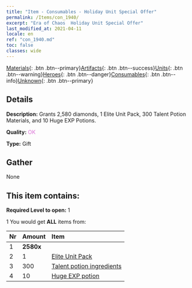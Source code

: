 ```yaml
---
title: "Item - Consumables - Holiday Unit Special Offer"
permalink: /Items/con_1940/
excerpt: "Era of Chaos  Holiday Unit Special Offer"
last_modified_at: 2021-04-11
locale: en
ref: "con_1940.md"
toc: false
classes: wide
---
```

 [Materials](/Items/){: .btn .btn--primary}[Artifacts](/Items/Artifacts/){: .btn .btn--success}[Units](/Items/Units/){: .btn .btn--warning}[Heroes](/Items/Heroes/){: .btn .btn--danger}[Consumables](/Items/Consumables/){: .btn .btn--info}[Unknown](/Items/Unknown/){: .btn .btn--primary}

## Details
 **Description:** Grants 2,580 diamonds, 1 Elite Unit Pack, 300 Talent Potion Materials, and 10 Huge EXP Potions.

 **Quality:** <span style="color: #DA70D6">OK</span>

 **Type:** Gift

## Gather

  None

## This item contains:

 **Required Level to open:** 1

 1 You would get **ALL** items  from:

  | Nr | Amount |     Item    |
  |:---|:-------|:------------|
  | 1 |  **2580x** | <i class="fas fa-gem"/> |  | 
  | 2 | 1 | [Elite Unit Pack](/Items/con_1921/) | 
  | 3 | 300 | [Talent potion ingredients](/Items/con_1120/) | 
  | 4 | 10 | [Huge EXP potion](/Items/con_703/) | 
